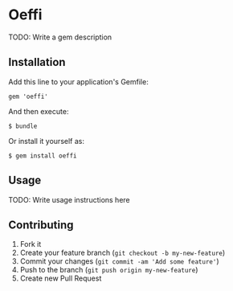 # Oeffi

TODO: Write a gem description

## Installation

Add this line to your application's Gemfile:

    gem 'oeffi'

And then execute:

    $ bundle

Or install it yourself as:

    $ gem install oeffi

## Usage

TODO: Write usage instructions here

## Contributing

1. Fork it
2. Create your feature branch (`git checkout -b my-new-feature`)
3. Commit your changes (`git commit -am 'Add some feature'`)
4. Push to the branch (`git push origin my-new-feature`)
5. Create new Pull Request
